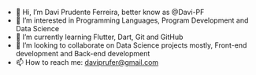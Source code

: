 - 👋 Hi, I’m Davi Prudente Ferreira, better know as @Davi-PF
- 👀 I’m interested in Programming Languages, Program Development and Data Science
- 🌱 I’m currently learning Flutter, Dart, Git and GitHub 
- 💞️ I’m looking to collaborate on Data Science projects mostly, Front-end development and Back-end development
- 📫 How to reach me: daviprufer@gmail.com

<!---
Davi-PF/Davi-PF is a ✨ special ✨ repository because its `README.md` (this file) appears on your GitHub profile.
You can click the Preview link to take a look at your changes.
--->

